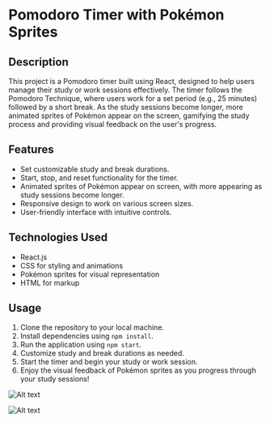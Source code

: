 # Pomodoro Timer with Pokémon Sprites

## Description
This project is a Pomodoro timer built using React, designed to help users manage their study or work sessions effectively. The timer follows the Pomodoro Technique, where users work for a set period (e.g., 25 minutes) followed by a short break. As the study sessions become longer, more animated sprites of Pokémon appear on the screen, gamifying the study process and providing visual feedback on the user's progress.

## Features
- Set customizable study and break durations.
- Start, stop, and reset functionality for the timer.
- Animated sprites of Pokémon appear on screen, with more appearing as study sessions become longer.
- Responsive design to work on various screen sizes.
- User-friendly interface with intuitive controls.

## Technologies Used
- React.js
- CSS for styling and animations
- Pokémon sprites for visual representation
- HTML for markup

## Usage
1. Clone the repository to your local machine.
2. Install dependencies using `npm install`.
3. Run the application using `npm start`.
4. Customize study and break durations as needed.
5. Start the timer and begin your study or work session.
6. Enjoy the visual feedback of Pokémon sprites as you progress through your study sessions!



![Alt text](./images/full.png)

![Alt text](./images/empty.png)
